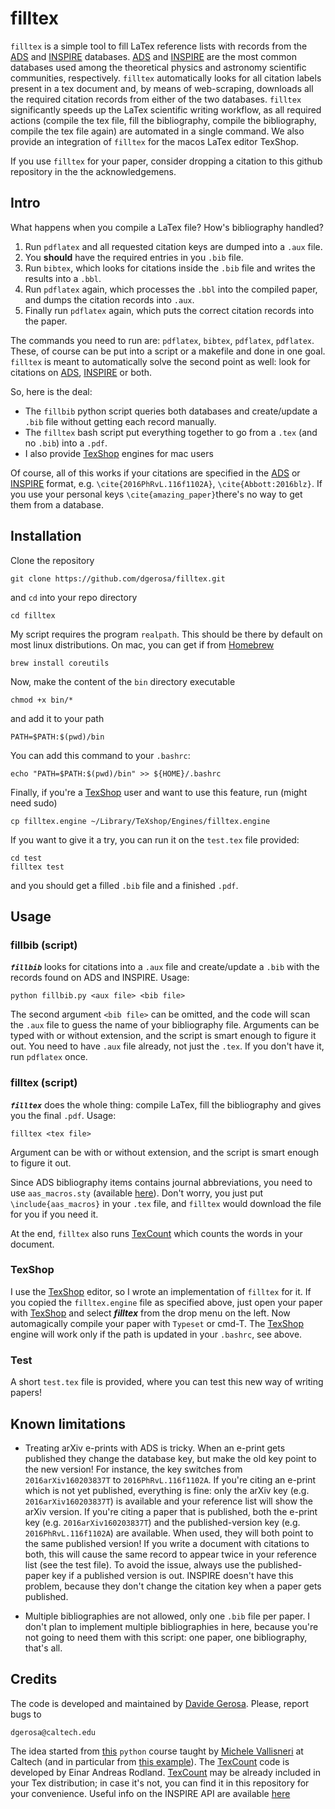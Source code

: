 # filltex

 `filltex` is a simple tool to fill LaTex reference lists with records from the [ADS](http://adsabs.harvard.edu) and [INSPIRE](http://inspirehep.net)  databases. [ADS](http://adsabs.harvard.edu) and [INSPIRE](http://inspirehep.net) are the most common databases used among the theoretical physics and astronomy scientific communities, respectively. `filltex` automatically looks for all citation labels present in a tex document and, by means of web-scraping, downloads  all the required citation records from either of the two databases. `filltex` significantly speeds up the LaTex scientific writing workflow, as all required actions (compile the tex file, fill the bibliography, compile the bibliography, compile the tex file again) are automated in a single command. We also provide an integration of 
`filltex` for the macos LaTex editor TexShop.

If you use `filltex` for your paper, consider dropping a citation to this github repository in the the acknowledgemens.

## Intro

What happens when you compile a LaTex file? How's bibliography handled?

  1. Run `pdflatex` and all requested citation keys are dumped into a `.aux` file.
  2. You **should** have the required entries in you `.bib` file.
  3. Run `bibtex`, which looks for citations inside the `.bib` file and writes the results into a `.bbl`.
  4. Run `pdflatex` again, which processes the `.bbl` into the compiled paper, and dumps the citation records into `.aux`.
  5. Finally run `pdflatex` again, which puts the correct citation records into the paper.

The commands you need to run are: `pdflatex`, `bibtex`, `pdflatex`, `pdflatex`. These, of course can be put into a script or a makefile and done in one goal.
`filltex` is meant to automatically solve the second point as well: look for citations on [ADS](http://adsabs.harvard.edu), [INSPIRE](http://inspirehep.net) or both.

So, here is the deal:

  - The `fillbib` python script queries both databases and create/update a `.bib` file without getting each record manually.
  - The `filltex` bash script put everything together to go from a `.tex` (and no `.bib`) into a `.pdf`.
  - I also provide [TexShop](http://pages.uoregon.edu/koch/texshop) engines for mac users

Of course, all of this works if your citations are specified in the [ADS](http://adsabs.harvard.edu) or [INSPIRE](http://inspirehep.net) format, e.g. `\cite{2016PhRvL.116f1102A}`, `\cite{Abbott:2016blz}`. If you use your personal keys `\cite{amazing_paper}`there's no way to get them from a database.


## Installation

Clone the repository

    git clone https://github.com/dgerosa/filltex.git

and `cd` into your repo directory

    cd filltex

My script requires the program `realpath`. This should be there by default on most linux distributions. On mac, you can get if from [Homebrew](http://brew.sh/)

    brew install coreutils

Now, make the content of the `bin` directory executable

    chmod +x bin/*

and add it to your path

    PATH=$PATH:$(pwd)/bin

You can add this command to your `.bashrc`:

    echo "PATH=$PATH:$(pwd)/bin" >> ${HOME}/.bashrc

Finally, if you're a [TexShop](http://pages.uoregon.edu/koch/texshop) user and want to use this feature, run (might need sudo)

    cp filltex.engine ~/Library/TeXshop/Engines/filltex.engine

If you want to give it a try, you can run it on the `test.tex` file provided:

    cd test
    filltex test

and you should get a filled `.bib` file and a finished `.pdf`.

## Usage

### fillbib (script)

***`fillbib`*** looks for citations into a `.aux` file and create/update a `.bib` with the records found on ADS and INSPIRE.
Usage:

    python fillbib.py <aux file> <bib file>

The second argument `<bib file>` can be omitted, and the code will scan the `.aux` file to guess the name of your bibliography file.
Arguments can be typed with or without extension, and the script is smart enough to figure it out.
You need to have `.aux` file already, not just the `.tex`. If you don't have it, run `pdflatex` once.

### filltex (script)

***`filltex`*** does the whole thing: compile LaTex, fill the bibliography and gives you the final `.pdf`. Usage:

    filltex <tex file>

Argument can be with or without extension, and the script is smart enough to figure it out.

Since ADS bibliography items contains journal abbreviations, you need to use `aas_macros.sty` (available [here](http://doc.adsabs.harvard.edu/abs_doc/aas_macros.sty)). Don't worry, you just put `\include{aas_macros}` in your `.tex` file, and `filltex` would download the file for you if you need it.

At the end, `filltex` also runs [TexCount](http://app.uio.no/ifi/texcount) which counts the words in your document. 

### TexShop

I use the [TexShop](http://pages.uoregon.edu/koch/texshop) editor, so I wrote an implementation of `filltex` for it. If you copied the `filltex.engine` file as specified above, just open your paper with [TexShop](http://pages.uoregon.edu/koch/texshop) and select ***filltex*** from the drop menu on the left. Now automagically compile your paper with `Typeset` or cmd-T. The [TexShop](http://pages.uoregon.edu/koch/texshop) engine will work only if the path is updated in your `.bashrc`, see above.


### Test

A short `test.tex` file is provided, where you can test this new way of writing papers!


## Known limitations

  - Treating arXiv e-prints with ADS is tricky. When an e-print gets published they change the database key, but make the old key point to the new version! For instance, the key switches from `2016arXiv160203837T` to `2016PhRvL.116f1102A`.  If you're citing an e-print which is not yet published, everything is fine: only the arXiv key (e.g. `2016arXiv160203837T`) is available and your reference list will show the arXiv version. If you're citing a paper that is published, both the e-print key (e.g. `2016arXiv160203837T`) and the published-version key (e.g. `2016PhRvL.116f1102A`) are available. When used, they will both point to the same published version! If you write a document with citations to both, this will cause the same record to appear twice in your reference list (see the test file). To avoid the issue, always use the published-paper key if a published version is out. INSPIRE doesn't have this problem, because they don't change the citation key when a paper gets published.

  - Multiple bibliographies are not allowed, only one `.bib` file per paper. I don't plan to implement multiple bibliographies in here, because you're not going to need them with this script: one paper, one bibliography, that's all.



## Credits
The code is developed and maintained by [Davide Gerosa](www.davidegerosa.com).
Please, report bugs to

    dgerosa@caltech.edu

The idea started from [this](http://www.vallis.org/salon/) `python` course taught by [Michele Vallisneri](http://www.vallis.org/) at Caltech (and in particular from [this example](http://www.vallis.org/salon/summary-2.html)). The [TexCount](http://app.uio.no/ifi/texcount) code is developed by Einar Andreas Rodland. [TexCount](http://app.uio.no/ifi/texcount) may be already included in your Tex distribution; in case it's not, you can find it in this repository for your convenience. Useful info on the INSPIRE API are available [here](https://inspirehep.net/info/hep/pub_list)
